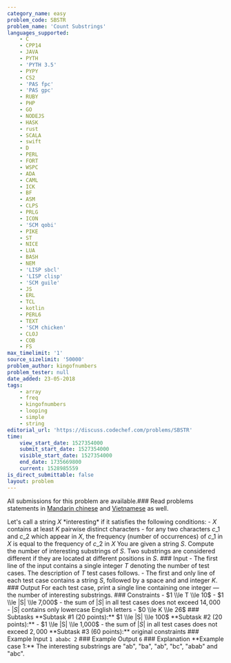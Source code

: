 ```yaml
---
category_name: easy
problem_code: SBSTR
problem_name: 'Count Substrings'
languages_supported:
    - C
    - CPP14
    - JAVA
    - PYTH
    - 'PYTH 3.5'
    - PYPY
    - CS2
    - 'PAS fpc'
    - 'PAS gpc'
    - RUBY
    - PHP
    - GO
    - NODEJS
    - HASK
    - rust
    - SCALA
    - swift
    - D
    - PERL
    - FORT
    - WSPC
    - ADA
    - CAML
    - ICK
    - BF
    - ASM
    - CLPS
    - PRLG
    - ICON
    - 'SCM qobi'
    - PIKE
    - ST
    - NICE
    - LUA
    - BASH
    - NEM
    - 'LISP sbcl'
    - 'LISP clisp'
    - 'SCM guile'
    - JS
    - ERL
    - TCL
    - kotlin
    - PERL6
    - TEXT
    - 'SCM chicken'
    - CLOJ
    - COB
    - FS
max_timelimit: '1'
source_sizelimit: '50000'
problem_author: kingofnumbers
problem_tester: null
date_added: 23-05-2018
tags:
    - array
    - freq
    - kingofnumbers
    - looping
    - simple
    - string
editorial_url: 'https://discuss.codechef.com/problems/SBSTR'
time:
    view_start_date: 1527354000
    submit_start_date: 1527354000
    visible_start_date: 1527354000
    end_date: 1735669800
    current: 1528985559
is_direct_submittable: false
layout: problem
---
```

All submissions for this problem are available.### Read problems statements in [Mandarin chinese](http://www.codechef.com/download/translated/LTIME60/mandarin/SBSTR.pdf) and [Vietnamese](http://www.codechef.com/download/translated/LTIME60/vietnamese/SBSTR.pdf) as well.

Let's call a string $X$ \*interesting\* if it satisfies the following conditions: - $X$ contains at least $K$ pairwise distinct characters - for any two characters $c\_1$ and $c\_2$ which appear in $X$, the frequency (number of occurrences) of $c\_1$ in $X$ is equal to the frequency of $c\_2$ in $X$ You are given a string $S$. Compute the number of interesting substrings of $S$. Two substrings are considered different if they are located at different positions in $S$. ### Input - The first line of the input contains a single integer $T$ denoting the number of test cases. The description of $T$ test cases follows. - The first and only line of each test case contains a string $S$, followed by a space and and integer $K$. ### Output For each test case, print a single line containing one integer — the number of interesting substrings. ### Constraints - $1 \\le T \\le 10$ - $1 \\le |S| \\le 7,000$ - the sum of $|S|$ in all test cases does not exceed $14,000$ - $|S|$ contains only lowercase English letters - $0 \\le K \\le 26$ ### Subtasks \*\*Subtask #1 (20 points):\*\* $1 \\le |S| \\le 100$ \*\*Subtask #2 (20 points):\*\* - $1 \\le |S| \\le 1,000$ - the sum of $|S|$ in all test cases does not exceed $2,000$ \*\*Subtask #3 (60 points):\*\* original constraints ### Example Input ``` 1 ababc 2 ``` ### Example Output ``` 6 ``` ### Explanation \*\*Example case 1:\*\* The interesting substrings are "ab", "ba", "ab", "bc", "abab" and "abc".
